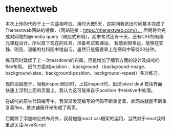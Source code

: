 # thenextweb
本次上传的代码于上一次遥相呼应，用时大概5天，这期间我挤出时间基本完成了Thenextweb网站的镜像，（网站链接：https://thenextweb.com/），
后期将会完成对网站的@media query（响应式布局）。期末考试还有十天，还有CAE的有限元课程设计。所以放下现在的任务，准备考试和课设。
我感到很幸运，能够在安静、明亮、温暖的社科图书馆自习，虽然只是需要早上在寒风中等待20分钟。

练习同时延续了上一次teardown的布局，但是增加了细节方面的设计及成吨的flex布局。
细节方面对position 、background （background-image、background-size、background-position、background-repeat）多次练习。

现阶段困惑于，当我inspect网页时，上拉inspect时，出现latest deal 模块界面快速上浮到上面的页面上。我认为这可能来自于position 中relative中处理。

在成吨的原生代码编写中，我渐渐发现编写的代码不断重复着，此网站就是不断重复着flex，依次铺展开来形成了网页。

后期除了添加响应式布局外，我将加强react css框架的运用，当然对于react我将重点关注JavaScript



